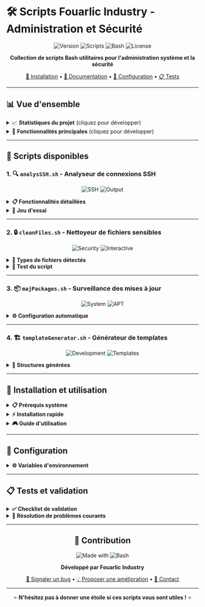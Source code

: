 # 🛠️ Scripts Fouarlic Industry - Administration et Sécurité

<div align="center">

![Version](https://img.shields.io/badge/Version-1.0-blue?style=for-the-badge)
![Scripts](https://img.shields.io/badge/Scripts-4-green?style=for-the-badge)
![Bash](https://img.shields.io/badge/Bash-5.0+-orange?style=for-the-badge)
![License](https://img.shields.io/badge/License-MIT-red?style=for-the-badge)

**Collection de scripts Bash utilitaires pour l'administration système et la sécurité**

[🚀 Installation](#-installation-et-utilisation) • [📖 Documentation](#-scripts-disponibles) • [🔧 Configuration](#-configuration) • [📋 Tests](#-tests-et-validation)

</div>

---

## 📊 Vue d'ensemble

<details>
<summary>📈 <strong>Statistiques du projet</strong> (cliquez pour développer)</summary>

| Métrique | Valeur |
|----------|--------|
| 🔢 **Nombre de scripts** | 4 |
| 📦 **Version actuelle** | 1.0 |
| 🛡️ **Scripts sécurité** | 2 |
| ⚙️ **Scripts administration** | 2 |
| 📅 **Dernière mise à jour** | $(date +%Y-%m-%d) |

</details>

<details>
<summary>🎯 <strong>Fonctionnalités principales</strong> (cliquez pour développer)</summary>

- ✅ **Analyse des connexions SSH** avec détection d'anomalies
- 🔒 **Détection et sécurisation** de fichiers sensibles
- 📦 **Surveillance automatique** des mises à jour système
- 🏗️ **Génération rapide** de templates de projet
- 📊 **Rapports détaillés** avec horodatage
- 🤖 **Automatisation** via cron jobs

</details>

---

## 🔧 Scripts disponibles

### 1. 🔍 `analysSSH.sh` - Analyseur de connexions SSH
<div align="center">

![SSH](https://img.shields.io/badge/Type-Sécurité-red?style=flat-square)
![Output](https://img.shields.io/badge/Output-Rapport-blue?style=flat-square)

</div>

<details>
<summary><strong>📋 Fonctionnalités détaillées</strong></summary>

| Fonction | Description | Sortie |
|----------|-------------|--------|
| 🔐 **Connexions réussies** | Liste toutes les authentifications SSH valides | Date, utilisateur, IP |
| 👥 **Utilisateurs actifs** | Identifie les comptes connectés | Liste unique |
| 🌐 **Adresses IP** | Répertorie les sources de connexion | IPs triées |
| ⏰ **Heures suspectes** | Détecte les connexions 0h-5h | Alertes horodatées |

</details>

<details>
<summary><strong>🧪 Jeu d'essai</strong></summary>

Créer le fichier de test :
```bash
nano faux_auth.log
```

Contenu d'exemple :
```log
Jun 26 02:45:17 sameer sshd[12345]: Accepted password for root from 192.168.0.5 port 54321 ssh2
Jun 26 14:12:00 sameer sshd[12346]: Accepted password for sameer from 8.8.8.8 port 54422 ssh2
Jun 26 03:10:55 sameer sshd[12347]: Accepted publickey for admin from 185.60.216.35 port 65535 ssh2
Jun 26 09:22:10 sameer sshd[12348]: Failed password for invalid user test from 190.100.50.12 port 60000 ssh2
```

</details>

---

### 2. 🔒 `cleanFiles.sh` - Nettoyeur de fichiers sensibles
<div align="center">

![Security](https://img.shields.io/badge/Type-Sécurité-red?style=flat-square)
![Interactive](https://img.shields.io/badge/Mode-Interactif-green?style=flat-square)

</div>

<details>
<summary><strong>🎯 Types de fichiers détectés</strong></summary>

| Catégorie | Extensions/Noms | Contenu analysé |
|-----------|-----------------|-----------------|
| 🔑 **Clés privées** | `id_rsa`, `*.pem`, `*.key` | Fichiers de clés |
| ⚙️ **Configuration** | `.env`, `*secret*` | Variables d'environnement |
| 🔐 **Authentification** | `*password*` | Mots de passe |
| 📄 **Fichiers texte** | `*.log`, `*.txt`, `*.conf` | Mots-clés sensibles |

</details>

<details>
<summary><strong>🧪 Test du script</strong></summary>

Créer des fichiers de test :
```bash
# Fichier avec nom sensible
touch mon_password_file.txt

# Fichier avec contenu sensible
echo "secret_key=123456" > test_secret.conf
echo "password=admin123" > config.txt

# Fichier de clé simulé
touch fake_id_rsa
```

</details>

---

### 3. 📦 `majPackages.sh` - Surveillance des mises à jour
<div align="center">

![System](https://img.shields.io/badge/Type-Administration-blue?style=flat-square)
![APT](https://img.shields.io/badge/APT-Compatible-orange?style=flat-square)

</div>

<details>
<summary><strong>⚙️ Configuration automatique</strong></summary>

| Paramètre | Valeur | Description |
|-----------|--------|-------------|
| 📅 **Fréquence** | Hebdomadaire (Lundi) | Tous les lundis à 9h |
| 📁 **Sortie** | `/home/$USER/` | Répertoire de sauvegarde |
| 📊 **Format** | `maj_packages_YYYY-MM-DD_HH-MM-SS.txt` | Nommage automatique |

**Tâche cron suggérée :**
```bash
0 9 * * 1 sudo /home/sameer/Projet-Bash/sameer/majPackages.sh >> /home/$USER/logs_maj.txt 2>&1
```

</details>

---

### 4. 🏗️ `templateGenerator.sh` - Générateur de templates
<div align="center">

![Development](https://img.shields.io/badge/Type-Développement-purple?style=flat-square)
![Templates](https://img.shields.io/badge/Templates-2-yellow?style=flat-square)

</div>

<details>
<summary><strong>📁 Structures générées</strong></summary>

#### 🌐 **Projet HTML**
```
nom_projet/
├── 📄 index.html          # Template HTML5 complet
├── 📁 css/
│   └── 🎨 style.css       # Fichier CSS vide
├── 📁 js/
│   └── ⚡ script.js       # Fichier JavaScript vide
└── 📖 README.md           # Documentation auto-générée
```

#### ⚡ **Projet Bash**
```
nom_projet/
├── 📁 scripts/
│   └── 🔧 main.sh         # Script principal exécutable
├── 📁 docs/               # Dossier documentation
└── 📖 README.md           # Documentation auto-générée
```

</details>

---

## 🚀 Installation et utilisation

<details>
<summary><strong>📋 Prérequis système</strong></summary>

| Composant | Version minimale | Obligatoire |
|-----------|------------------|-------------|
| 🐧 **Linux/Unix** | Toute distribution | ✅ |
| 🔧 **Bash** | 4.0+ | ✅ |
| 🛡️ **Sudo** | Pour `majPackages.sh` | ⚠️ |
| 📊 **APT** | Pour gestion paquets | ⚠️ |

</details>

<details>
<summary><strong>⚡ Installation rapide</strong></summary>

```bash
# Cloner le dépôt
git clone <repository>
cd fouarlic-scripts

# Rendre les scripts exécutables
chmod +x *.sh

# Vérifier l'installation
ls -la *.sh
```

</details>

<details>
<summary><strong>🎮 Guide d'utilisation</strong></summary>

| Script | Commande | Type d'exécution |
|--------|----------|------------------|
| 🔍 **SSH Analyzer** | `./analysSSH.sh` | Ponctuelle |
| 🔒 **File Cleaner** | `./cleanFiles.sh` | Interactive |
| 📦 **Package Monitor** | `./majPackages.sh` | Automatique |
| 🏗️ **Template Generator** | `./templateGenerator.sh` | Interactive |

</details>

---

## 🔧 Configuration

<details>
<summary><strong>⚙️ Variables d'environnement</strong></summary>

### `analysSSH.sh`
```bash
HEURE_SUSPECTE_DEBUT=0    # Début période suspecte
HEURE_SUSPECTE_FIN=5      # Fin période suspecte
LOG="./faux_auth.log"     # Fichier de logs à analyser
```

### `cleanFiles.sh`
```bash
SECURE_DIR="$HOME/fichiers_sensibles"    # Dossier de quarantaine
```

</details>

---

## 📋 Tests et validation

<details>
<summary><strong>✅ Checklist de validation</strong></summary>

- [ ] **analysSSH.sh** : Fichier `faux_auth.log` créé avec données de test
- [ ] **cleanFiles.sh** : Fichiers sensibles créés pour test
- [ ] **majPackages.sh** : Droits sudo configurés
- [ ] **templateGenerator.sh** : Permissions d'écriture dans le répertoire courant
- [ ] **Cron jobs** : Tâches programmées configurées (optionnel)

</details>

<details>
<summary><strong>🐛 Résolution de problèmes courants</strong></summary>

| Problème | Solution |
|----------|----------|
| ❌ **Permission denied** | `chmod +x script.sh` |
| ❌ **Fichier log introuvable** | Créer le jeu d'essai |
| ❌ **Sudo requis** | Exécuter avec `sudo` |
| ❌ **Dossier inexistant** | Le script crée automatiquement |

</details>

---

<div align="center">

## 🤝 Contribution

![Made with](https://img.shields.io/badge/Made%20with-❤️-red?style=flat-square)
![Bash](https://img.shields.io/badge/Bash-Script-green?style=flat-square)

**Développé par Fouarlic Industry**

[🐛 Signaler un bug](https://github.com/user/repo/issues) • [💡 Proposer une amélioration](https://github.com/user/repo/pulls) • [📧 Contact](mailto:contact@fouarlic.com)

---

⭐ **N'hésitez pas à donner une étoile si ces scripts vous sont utiles !** ⭐

</div>
